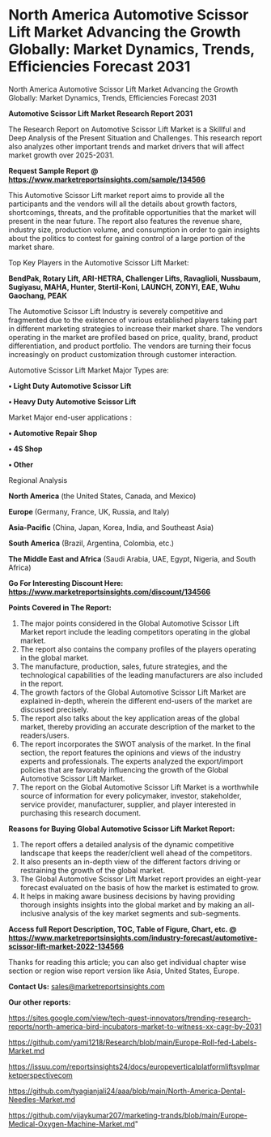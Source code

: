 # North America Automotive Scissor Lift Market Advancing the Growth Globally: Market Dynamics, Trends, Efficiencies Forecast 2031
North America Automotive Scissor Lift Market Advancing the Growth Globally: Market Dynamics, Trends, Efficiencies Forecast 2031

<strong>Automotive Scissor Lift Market Research Report 2031</strong>

The Research Report on Automotive Scissor Lift Market is a Skillful and Deep Analysis of the Present Situation and Challenges. This research report also analyzes other important trends and market drivers that will affect market growth over 2025-2031.

<strong>Request Sample Report @ <a href=https://www.marketreportsinsights.com/sample/134566>https://www.marketreportsinsights.com/sample/134566</a></strong>

This Automotive Scissor Lift market report aims to provide all the participants and the vendors will all the details about growth factors, shortcomings, threats, and the profitable opportunities that the market will present in the near future. The report also features the revenue share, industry size, production volume, and consumption in order to gain insights about the politics to contest for gaining control of a large portion of the market share.

Top Key Players in the Automotive Scissor Lift Market:

<strong>BendPak, Rotary Lift, ARI-HETRA, Challenger Lifts, Ravaglioli, Nussbaum, Sugiyasu, MAHA, Hunter, Stertil-Koni, LAUNCH, ZONYI, EAE, Wuhu Gaochang, PEAK</strong>

The Automotive Scissor Lift Industry is severely competitive and fragmented due to the existence of various established players taking part in different marketing strategies to increase their market share. The vendors operating in the market are profiled based on price, quality, brand, product differentiation, and product portfolio. The vendors are turning their focus increasingly on product customization through customer interaction.

Automotive Scissor Lift Market Major Types are:

<strong>• Light Duty Automotive Scissor Lift

• Heavy Duty Automotive Scissor Lift</strong>

Market Major end-user applications :

<strong>• Automotive Repair Shop

• 4S Shop

• Other</strong>

Regional Analysis

</u><strong><b>North America</b></strong> (the United States, Canada, and Mexico)

<strong><b>Europe </b></strong>(Germany, France, UK, Russia, and Italy)

<strong><b>Asia-Pacific</b></strong> (China, Japan, Korea, India, and Southeast Asia)

<strong><b>South America</b></strong> (Brazil, Argentina, Colombia, etc.)

<strong><b>The Middle East and Africa</b></strong> (Saudi Arabia, UAE, Egypt, Nigeria, and South Africa)

<strong>Go For Interesting Discount Here: <a href=https://www.marketreportsinsights.com/discount/134566>https://www.marketreportsinsights.com/discount/134566</a></strong>

<strong>Points Covered in The Report:</strong>
<ol>
  <li>The major points considered in the Global Automotive Scissor Lift Market report include the leading competitors operating in the global market.</li>
  <li>The report also contains the company profiles of the players operating in the global market.</li>
  <li>The manufacture, production, sales, future strategies, and the technological capabilities of the leading manufacturers are also included in the report.</li>
  <li>The growth factors of the Global Automotive Scissor Lift Market are explained in-depth, wherein the different end-users of the market are discussed precisely.</li>
  <li>The report also talks about the key application areas of the global market, thereby providing an accurate description of the market to the readers/users.</li>
  <li>The report incorporates the SWOT analysis of the market. In the final section, the report features the opinions and views of the industry experts and professionals. The experts analyzed the export/import policies that are favorably influencing the growth of the Global Automotive Scissor Lift Market.</li>
  <li>The report on the Global Automotive Scissor Lift Market is a worthwhile source of information for every policymaker, investor, stakeholder, service provider, manufacturer, supplier, and player interested in purchasing this research document.</li>
</ol>
<strong>Reasons for Buying Global Automotive Scissor Lift Market Report:</strong>

<ol>
  <li>The report offers a detailed analysis of the dynamic competitive landscape that keeps the reader/client well ahead of the competitors.</li>
  <li>It also presents an in-depth view of the different factors driving or restraining the growth of the global market.</li>
  <li>The Global Automotive Scissor Lift Market report provides an eight-year forecast evaluated on the basis of how the market is estimated to grow.</li>
  <li>It helps in making aware business decisions by having providing thorough insights insights into the global market and by making an all-inclusive analysis of the key market segments and sub-segments.</li>
</ol>
<strong>Access full Report Description, TOC, Table of Figure, Chart, etc. @ <a href=https://www.marketreportsinsights.com/industry-forecast/automotive-scissor-lift-market-2022-134566>https://www.marketreportsinsights.com/industry-forecast/automotive-scissor-lift-market-2022-134566</a></strong>


Thanks for reading this article; you can also get individual chapter wise section or region wise report version like Asia, United States, Europe.

<strong>Contact Us:</strong>
sales@marketreportsinsights.com

<strong>Our other reports:</strong>

<a href=https://sites.google.com/view/tech-quest-innovators/trending-research-reports/north-america-bird-incubators-market-to-witness-xx-cagr-by-2031>https://sites.google.com/view/tech-quest-innovators/trending-research-reports/north-america-bird-incubators-market-to-witness-xx-cagr-by-2031</a>

<a href=https://github.com/yami1218/Research/blob/main/Europe-Roll-fed-Labels-Market.md>https://github.com/yami1218/Research/blob/main/Europe-Roll-fed-Labels-Market.md</a>

<a href=https://issuu.com/reportsinsights24/docs/europeverticalplatformliftsvplmarketperspectivecom>https://issuu.com/reportsinsights24/docs/europeverticalplatformliftsvplmarketperspectivecom</a>

<a href=https://github.com/tyagianjali24/aaa/blob/main/North-America-Dental-Needles-Market.md>https://github.com/tyagianjali24/aaa/blob/main/North-America-Dental-Needles-Market.md</a>

<a href=https://github.com/vijaykumar207/marketing-trands/blob/main/Europe-Medical-Oxygen-Machine-Market.md>https://github.com/vijaykumar207/marketing-trands/blob/main/Europe-Medical-Oxygen-Machine-Market.md</a>"
